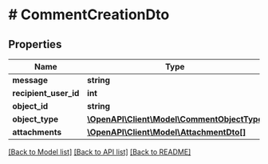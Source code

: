 # # CommentCreationDto

## Properties

Name | Type | Description | Notes
------------ | ------------- | ------------- | -------------
**message** | **string** |  |
**recipient_user_id** | **int** |  | [optional]
**object_id** | **string** |  |
**object_type** | [**\OpenAPI\Client\Model\CommentObjectType**](CommentObjectType.md) |  |
**attachments** | [**\OpenAPI\Client\Model\AttachmentDto[]**](AttachmentDto.md) |  | [optional]

[[Back to Model list]](../../README.md#models) [[Back to API list]](../../README.md#endpoints) [[Back to README]](../../README.md)
